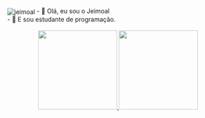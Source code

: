 <img align="center" alt="jeimoal"  src="https://komarev.com/ghpvc/?username=jeimoal&style=flat-square">
- 👋 Olá, eu sou o Jeimoal<br>
- 👀 E sou estudante de programação.</br>
</br>
<div align="center">
  <a href="https://github.com/jeimoal">
  <img height="180em" src="https://github-readme-stats.vercel.app/api?username=jeimoal&show_icons=true&theme=dracula&include_all_commits=true&count_private=true&cache_seconds=1800">
  <img height="180em" src="https://github-readme-stats.vercel.app/api/top-langs/?username=jeimoal&layout=compact&langs_count=7&theme=dracula&cache_seconds=1800"/>
</div>

